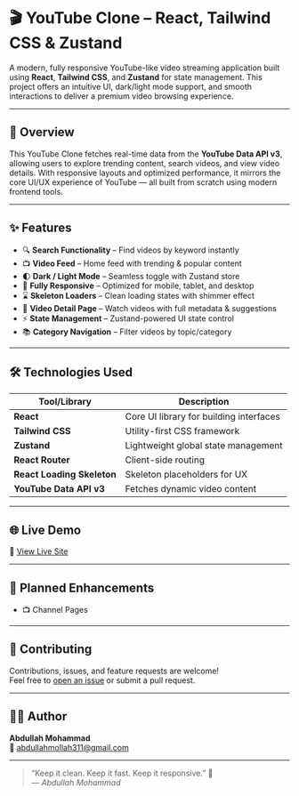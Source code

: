 # 🎬 YouTube Clone – React, Tailwind CSS & Zustand

A modern, fully responsive YouTube-like video streaming application built using **React**, **Tailwind CSS**, and **Zustand** for state management. This project offers an intuitive UI, dark/light mode support, and smooth interactions to deliver a premium video browsing experience.

---

## 🚀 Overview

This YouTube Clone fetches real-time data from the **YouTube Data API v3**, allowing users to explore trending content, search videos, and view video details. With responsive layouts and optimized performance, it mirrors the core UI/UX experience of YouTube — all built from scratch using modern frontend tools.

---

## ✨ Features

- 🔍 **Search Functionality** – Find videos by keyword instantly  
- 📺 **Video Feed** – Home feed with trending & popular content  
- 🌓 **Dark / Light Mode** – Seamless toggle with Zustand store  
- 📱 **Fully Responsive** – Optimized for mobile, tablet, and desktop  
- ⌛ **Skeleton Loaders** – Clean loading states with shimmer effect  
- 🎥 **Video Detail Page** – Watch videos with full metadata & suggestions  
- ⚡ **State Management** – Zustand-powered UI state control  
- 📚 **Category Navigation** – Filter videos by topic/category  

---

## 🛠️ Technologies Used

| Tool/Library     | Description                            |
|------------------|----------------------------------------|
| **React**        | Core UI library for building interfaces |
| **Tailwind CSS** | Utility-first CSS framework            |
| **Zustand**      | Lightweight global state management    |
| **React Router** | Client-side routing                    |
| **React Loading Skeleton** | Skeleton placeholders for UX |
| **YouTube Data API v3** | Fetches dynamic video content   |

---

## 🌐 Live Demo

🚀 [View Live Site](https://your-live-site-link.com)

---

## 🧠 Planned Enhancements

- 📺 Channel Pages 

---

## 🤝 Contributing

Contributions, issues, and feature requests are welcome!  
Feel free to [open an issue](https://github.com/your-username/youtube-clone/issues) or submit a pull request.

---

## 👨‍💻 Author

**Abdullah Mohammad**  
📧 [abdullahmollah311@gmail.com](mailto:abdullahmollah311@gmail.com)  

---

> “Keep it clean. Keep it fast. Keep it responsive.” 🚀  
> — *Abdullah Mohammad*
